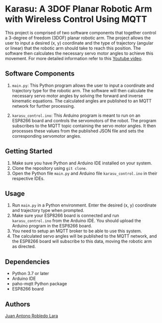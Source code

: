 # Karasu: A 3DOF Planar Robotic Arm with Wireless Control Using MQTT

This project is comprised of two software components that together control a 3-degree of freedom (3DOF) planar robotic arm. The project allows the user to input a desired (x, y) coordinate and the type of trajectory (angular or linear) that the robotic arm should take to reach this position. The software then calculates the necessary servo motor angles to achieve this movement. For more detailed information refer to this [Youtube video](https://youtu.be/hmLtnLvdzH0?si=9x1ZSG2HvJZPItdD).
## Software Components

1. `main.py`: This Python program allows the user to input a coordinate and trajectory type for the robotic arm. The software will then calculate the necessary servo motor angles by solving the forward and inverse kinematic equations. The calculated angles are published to an MQTT network for further processing.

2. `karasu_control.ino`: This Arduino program is meant to run on an ESP8266 board and controls the servomotors of the robot. The program subscribes to the MQTT topic containing the servo motor angles. It then processes these values from the published JSON file and sets the corresponding servomotor angles.

## Getting Started

1. Make sure you have Python and Arduino IDE installed on your system.
2. Clone the repository using `git clone`.
3. Open the Python file `main.py` and Arduino file `karasu_control.ino` in their respective IDEs.

## Usage

1. Run `main.py` in a Python environment. Enter the desired (x, y) coordinate and trajectory type when prompted.
2. Make sure your ESP8266 board is connected and run `karasu_control.ino` from the Arduino IDE. You should upload the Arduino program in the ESP8266 board.
3. You need to setup an MQTT broker to be able to use this system.
4. The calculated servo angles will be published to the MQTT network, and the ESP8266 board will subscribe to this data, moving the robotic arm as directed.

## Dependencies

- Python 3.7 or later
- Arduino IDE
- paho-mqtt Python package
- ESP8266 board

## Authors

[Juan Antono Robledo Lara](https://juanrobledo12.github.io/)

